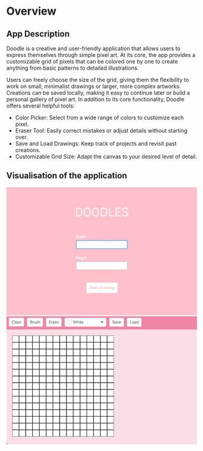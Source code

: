 # Overview

## App Description 
Doodle is a creative and user-friendly application that allows users to express themselves through simple pixel art. At its core, the app provides a customizable grid of pixels that can be colored one by one to create anything from basic patterns to detailed illustrations.

Users can freely choose the size of the grid, giving them the flexibility to work on small, minimalist drawings or larger, more complex artworks. Creations can be saved locally, making it easy to continue later or build a personal gallery of pixel art. In addition to its core functionality, Doodle offers several helpful tools:

- Color Picker: Select from a wide range of colors to customize each pixel.
- Eraser Tool: Easily correct mistakes or adjust details without starting over.
- Save and Load Drawings: Keep track of projects and revisit past creations.
- Customizable Grid Size: Adapt the canvas to your desired level of detail.

## Visualisation of the application
![frontpage](/images/frontpage.png)
![canvaspage](/images/canvas.png)